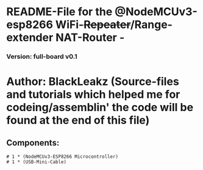 # README-File for the @NodeMCUv3-esp8266 WiFi-~~Repeater~~/Range-extender NAT-Router -
### Version: full-board v0.1 
# Author: BlackLeakz (Source-files and tutorials which helped me for codeing/assemblin' the code will be found at the end of this file)
## Components:
```
# 1 * (NodeMCUv3-ESP8266 Microcontroller)
# 1 * (USB-Mini-Cable)

```
